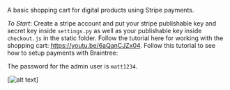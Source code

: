 A basic shopping cart for digital products using Stripe payments.

*To Start*: Create a stripe account and put your stripe publishable key and secret key inside `settings.py` as well as your publishable key inside `checkout.js` in the static folder. Follow the tutorial here for working with the shopping cart: https://youtu.be/6aQanCJZx04. Follow this tutorial to see how to setup payments with Braintree: 

The password for the admin user is `matt1234`.

[![alt text](https://github.com/justdjango/Shopping_cart/blob/master/static_root/images/cart.png "Logo")]